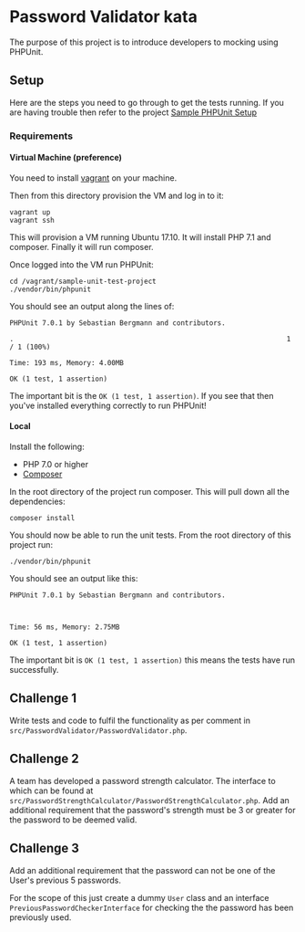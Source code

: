 # Password Validator kata

The purpose of this project is to introduce developers to mocking using PHPUnit.


## Setup

Here are the steps you need to go through to get the tests running. If you are having trouble then refer to the project [Sample PHPUnit Setup](https://github.com/bristol-php-training/phpunit-sample-setup)

### Requirements

#### Virtual Machine (preference)

You need to install [vagrant](https://www.vagrantup.com/) on your machine.

Then from this directory provision the VM and log in to it:

```
vagrant up
vagrant ssh
```

This will provision a VM running Ubuntu 17.10. It will install PHP 7.1 and composer. Finally it will run composer.

Once logged into the VM run PHPUnit:

```
cd /vagrant/sample-unit-test-project
./vendor/bin/phpunit
```


You should see an output along the lines of:

```
PHPUnit 7.0.1 by Sebastian Bergmann and contributors.

.                                                                   1 / 1 (100%)

Time: 193 ms, Memory: 4.00MB

OK (1 test, 1 assertion)
```

The important bit is the `OK (1 test, 1 assertion)`. If you see that then you've installed everything correctly to run PHPUnit!





#### Local
Install the following:

- PHP 7.0 or higher
- [Composer](https://getcomposer.org/) 


In the root directory of the project run composer. This will pull down all the dependencies:

```
composer install
```


You should now be able to run the unit tests. From the root directory of this project run:

```
./vendor/bin/phpunit
```

You should see an output like this:

```
PHPUnit 7.0.1 by Sebastian Bergmann and contributors.



Time: 56 ms, Memory: 2.75MB

OK (1 test, 1 assertion)
```

The important bit is `OK (1 test, 1 assertion)` this means the tests have run successfully. 



## Challenge 1

Write tests and code to fulfil the functionality as per comment in `src/PasswordValidator/PasswordValidator.php`. 


## Challenge 2

A team has developed a password strength calculator. The interface to which can be found at `src/PasswordStrengthCalculator/PasswordStrengthCalculator.php`.
Add an additional requirement that the password's strength must be 3 or greater for the password to be deemed valid.


## Challenge 3

Add an additional requirement that the password can not be one of the User's previous 5 passwords. 

For the scope of this just create a dummy `User` class and an interface `PreviousPasswordCheckerInterface` for checking the the password has been previously used. 
